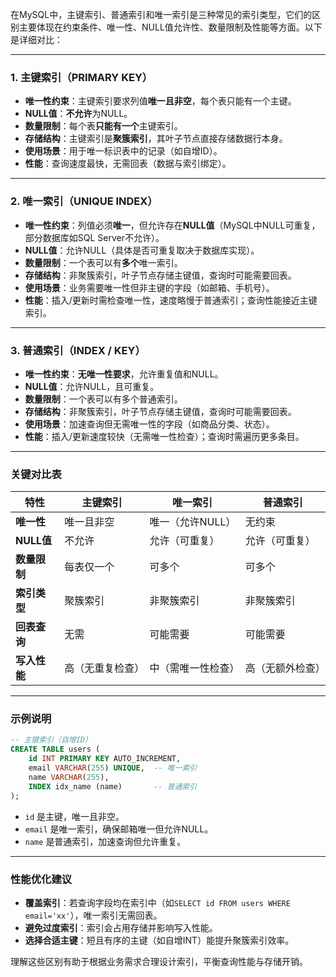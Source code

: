 在MySQL中，主键索引、普通索引和唯一索引是三种常见的索引类型，它们的区别主要体现在约束条件、唯一性、NULL值允许性、数量限制及性能等方面。以下是详细对比：

---

### **1. 主键索引（PRIMARY KEY）**
- **唯一性约束**：主键索引要求列值**唯一且非空**，每个表只能有一个主键。
- **NULL值**：**不允许**为NULL。
- **数量限制**：每个表**只能有一个**主键索引。
- **存储结构**：主键索引是**聚簇索引**，其叶子节点直接存储数据行本身。
- **使用场景**：用于唯一标识表中的记录（如自增ID）。
- **性能**：查询速度最快，无需回表（数据与索引绑定）。

---

### **2. 唯一索引（UNIQUE INDEX）**
- **唯一性约束**：列值必须**唯一**，但允许存在**NULL值**（MySQL中NULL可重复，部分数据库如SQL Server不允许）。
- **NULL值**：允许NULL（具体是否可重复取决于数据库实现）。
- **数量限制**：一个表可以有**多个**唯一索引。
- **存储结构**：非聚簇索引，叶子节点存储主键值，查询时可能需要回表。
- **使用场景**：业务需要唯一性但非主键的字段（如邮箱、手机号）。
- **性能**：插入/更新时需检查唯一性，速度略慢于普通索引；查询性能接近主键索引。

---

### **3. 普通索引（INDEX / KEY）**
- **唯一性约束**：**无唯一性要求**，允许重复值和NULL。
- **NULL值**：允许NULL，且可重复。
- **数量限制**：一个表可以有多个普通索引。
- **存储结构**：非聚簇索引，叶子节点存储主键值，查询时可能需要回表。
- **使用场景**：加速查询但无需唯一性的字段（如商品分类、状态）。
- **性能**：插入/更新速度较快（无需唯一性检查）；查询时需遍历更多条目。

---

### **关键对比表**
| **特性**            | **主键索引**               | **唯一索引**               | **普通索引**               |
|---------------------|--------------------------|--------------------------|--------------------------|
| **唯一性**          | 唯一且非空               | 唯一（允许NULL）         | 无约束                   |
| **NULL值**          | 不允许                  | 允许（可重复）           | 允许（可重复）           |
| **数量限制**        | 每表仅一个              | 可多个                  | 可多个                  |
| **索引类型**        | 聚簇索引                | 非聚簇索引              | 非聚簇索引              |
| **回表查询**        | 无需                   | 可能需要               | 可能需要               |
| **写入性能**        | 高（无重复检查）        | 中（需唯一性检查）      | 高（无额外检查）        |

---

### **示例说明**
```sql
-- 主键索引（自增ID）
CREATE TABLE users (
    id INT PRIMARY KEY AUTO_INCREMENT,
    email VARCHAR(255) UNIQUE,  -- 唯一索引
    name VARCHAR(255),
    INDEX idx_name (name)       -- 普通索引
);
```
- `id` 是主键，唯一且非空。
- `email` 是唯一索引，确保邮箱唯一但允许NULL。
- `name` 是普通索引，加速查询但允许重复。

---

### **性能优化建议**
- **覆盖索引**：若查询字段均在索引中（如`SELECT id FROM users WHERE email='xx'`），唯一索引无需回表。
- **避免过度索引**：索引会占用存储并影响写入性能。
- **选择合适主键**：短且有序的主键（如自增INT）能提升聚簇索引效率。

理解这些区别有助于根据业务需求合理设计索引，平衡查询性能与存储开销。
